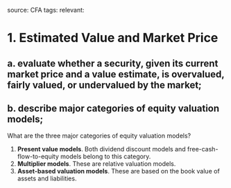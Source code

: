 source: CFA
tags: 
relevant: 

# 1. Estimated Value and Market Price

## a. evaluate whether a security, given its current market price and a value estimate, is overvalued, fairly valued, or undervalued by the market;
## b. describe major categories of equity valuation models;

What are the three major categories of equity valuation models?
1. **Present value models**. Both dividend discount models and free-cash-flow-to-equity models belong to this category.
2. **Multiplier models**. These are relative valuation models.
3. **Asset-based valuation models**. These are based on the book value of assets and liabilities.


